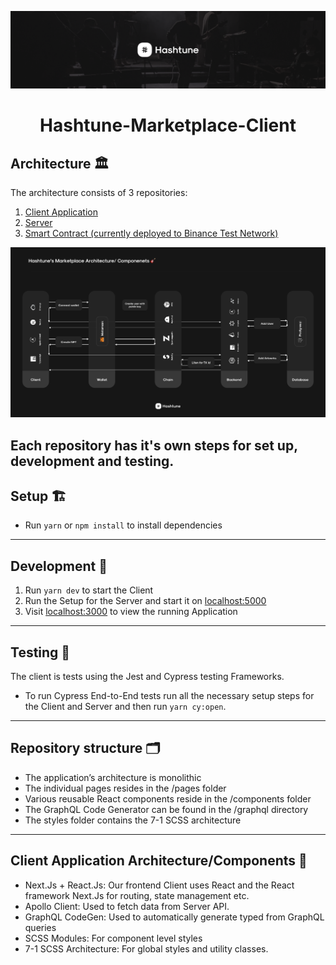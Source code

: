 ![](.github/assets/images/cover.png)

<div align="center">

# Hashtune-Marketplace-Client

</div>

## Architecture 🏛
The architecture consists of 3 repositories:

1. [Client Application](https://github.com/hashtune/Hashtune-Marketplace-Client)
2. [Server](https://github.com/hashtune/Hashtune-Marketplace-Server)
3. [Smart Contract (currently deployed to Binance Test Network)](https://github.com/hashtune/Hashtune-Marketplace-Chain)

![](.github/assets/images/architecture.png)

Each repository has it's own steps for set up, development and testing.
---

## Setup 🏗
* Run `yarn` or `npm install` to install dependencies
---

## Development 🚀
1. Run `yarn dev` to start the Client
2. Run the Setup for the Server and start it on  <u>localhost:5000</u> 
3. Visit <u>localhost:3000</u> to view the running Application
---

## Testing 🧪
The client is tests using the Jest and Cypress testing Frameworks.
* To run Cypress End-to-End tests run all the necessary setup steps for the Client and Server and then run `yarn cy:open`.
---

## Repository structure 🗂
* The application’s architecture is monolithic
* The individual pages resides in the /pages folder
* Various reusable React components reside in the /components folder
* The GraphQL Code Generator can be found in the /graphql directory
* The styles folder contains the 7-1 SCSS architecture
---

## Client Application Architecture/Components 🧱
* Next.Js + React.Js: Our frontend Client uses React and the React framework Next.Js for routing, state management etc.
* Apollo Client: Used to fetch data from Server API.
* GraphQL CodeGen: Used to automatically generate typed from GraphQL queries
* SCSS Modules: For component level styles
* 7-1 SCSS Architecture: For global styles and utility classes.
